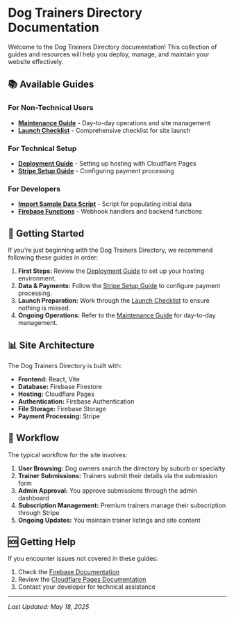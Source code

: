 # Dog Trainers Directory Documentation

Welcome to the Dog Trainers Directory documentation! This collection of guides and resources will help you deploy, manage, and maintain your website effectively.

## 📚 Available Guides

### For Non-Technical Users

- [**Maintenance Guide**](maintenance-guide.md) - Day-to-day operations and site management
- [**Launch Checklist**](launch-checklist.md) - Comprehensive checklist for site launch

### For Technical Setup

- [**Deployment Guide**](deployment-guide.md) - Setting up hosting with Cloudflare Pages
- [**Stripe Setup Guide**](stripe-setup-guide.md) - Configuring payment processing

### For Developers

- [**Import Sample Data Script**](../scripts/import-sample-data.js) - Script for populating initial data
- [**Firebase Functions**](../functions/index.js) - Webhook handlers and backend functions

## 🚀 Getting Started

If you're just beginning with the Dog Trainers Directory, we recommend following these guides in order:

1. **First Steps:** Review the [Deployment Guide](deployment-guide.md) to set up your hosting environment.
2. **Data & Payments:** Follow the [Stripe Setup Guide](stripe-setup-guide.md) to configure payment processing.
3. **Launch Preparation:** Work through the [Launch Checklist](launch-checklist.md) to ensure nothing is missed.
4. **Ongoing Operations:** Refer to the [Maintenance Guide](maintenance-guide.md) for day-to-day management.

## 📊 Site Architecture

The Dog Trainers Directory is built with:

- **Frontend:** React, Vite
- **Database:** Firebase Firestore
- **Hosting:** Cloudflare Pages
- **Authentication:** Firebase Authentication
- **File Storage:** Firebase Storage
- **Payment Processing:** Stripe

## 🔄 Workflow

The typical workflow for the site involves:

1. **User Browsing:** Dog owners search the directory by suburb or specialty
2. **Trainer Submissions:** Trainers submit their details via the submission form
3. **Admin Approval:** You approve submissions through the admin dashboard
4. **Subscription Management:** Premium trainers manage their subscription through Stripe
5. **Ongoing Updates:** You maintain trainer listings and site content

## 🆘 Getting Help

If you encounter issues not covered in these guides:

1. Check the [Firebase Documentation](https://firebase.google.com/docs)
2. Review the [Cloudflare Pages Documentation](https://developers.cloudflare.com/pages/)
3. Contact your developer for technical assistance

---

*Last Updated: May 18, 2025*